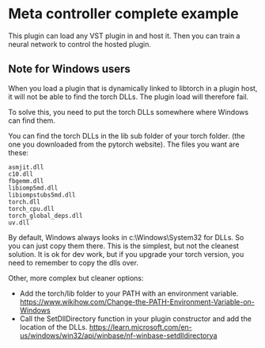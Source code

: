 # Meta controller complete example

This plugin can load any VST plugin in and host it. Then you can train a neural network to control the hosted plugin.

## Note for Windows users 

When you load a plugin that is dynamically linked to libtorch in a plugin host, it will not be able to find the torch DLLs. The plugin load will therefore fail.

To solve this, you need to put the torch DLLs somewhere where Windows can find them. 

You can find the torch DLLs in the lib sub folder of your torch folder. (the one you downloaded from the pytorch website). The files you want are these:

```
asmjit.dll
c10.dll
fbgemm.dll
libiomp5md.dll
libiompstubs5md.dll
torch.dll
torch_cpu.dll
torch_global_deps.dll
uv.dll
```

By default, Windows always looks in c:\Windows\System32 for DLLs. So you can just copy them there. This is the simplest, but not the cleanest solution. It is ok for dev work, but if you upgrade your torch version, you need to remember to copy the dlls over. 

Other, more complex but cleaner options:

* Add the torch/lib folder to your PATH with an environment variable. https://www.wikihow.com/Change-the-PATH-Environment-Variable-on-Windows
* Call the SetDllDirectory function in your plugin constructor and add the location of the DLLs. https://learn.microsoft.com/en-us/windows/win32/api/winbase/nf-winbase-setdlldirectorya







